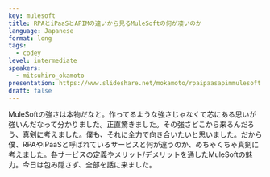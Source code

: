```yaml
---
key: mulesoft
title: RPAとiPaaSとAPIMの違いから見るMuleSoftの何が凄いのか
language: Japanese
format: long
tags:
  - codey
level: intermediate
speakers:
  - mitsuhiro_okamoto
presentation: https://www.slideshare.net/mokamoto/rpaipaasapimmulesoft
draft: false
---
```

MuleSoftの強さは本物だなと。作ってるような強さじゃなくて芯にある思いが強いんだなって分かりました。正直驚きました。その強さどこから来るんだろう、真剣に考えました。僕も、それに全力で向き合いたいと思いました。だから僕、RPAやiPaaSと呼ばれているサービスと何が違うのか、めちゃくちゃ真剣に考えました。各サービスの定義やメリット/デメリットを通したMuleSoftの魅力。今日は包み隠さず、全部を話に来ました。
